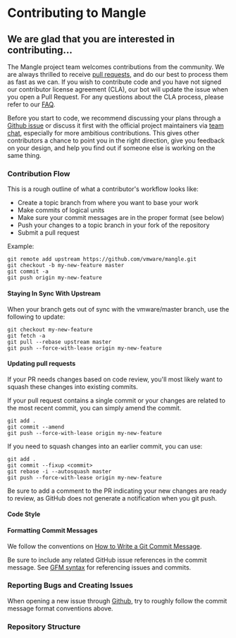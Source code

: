 # Contributing to Mangle

## We are glad that you are interested in contributing...

The Mangle project team welcomes contributions from the community. We are always thrilled to receive [pull requests](https://help.github.com/articles/creating-a-pull-request), and do our best to process them as fast as we can. If you wish to contribute code and you have not signed our contributor license agreement \(CLA\), our bot will update the issue when you open a Pull Request. For any questions about the CLA process, please refer to our [FAQ](https://cla.vmware.com/faq).

Before you start to code, we recommend discussing your plans through a [Github issue](https://github.com/vmware/mangle/issues) or discuss it first with the official project maintainers via [team chat](https://teams.microsoft.com/l/team/19%3aa0fe7cfcd9bc451b8a5b1fc60302cc8e%40thread.skype/conversations?groupId=34804802-7ffb-4f9a-8e7a-95b9c7ce305a&tenantId=b39138ca-3cee-4b4a-a4d6-cd83d9dd62f0), especially for more ambitious contributions. This gives other contributors a chance to point you in the right direction, give you feedback on your design, and help you find out if someone else is working on the same thing.

### Contribution Flow

This is a rough outline of what a contributor's workflow looks like:

* Create a topic branch from where you want to base your work
* Make commits of logical units
* Make sure your commit messages are in the proper format \(see below\)
* Push your changes to a topic branch in your fork of the repository
* Submit a pull request

Example:

```text
git remote add upstream https://github.com/vmware/mangle.git
git checkout -b my-new-feature master
git commit -a
git push origin my-new-feature
```

#### Staying In Sync With Upstream

When your branch gets out of sync with the vmware/master branch, use the following to update:

```text
git checkout my-new-feature
git fetch -a
git pull --rebase upstream master
git push --force-with-lease origin my-new-feature
```

#### Updating pull requests

If your PR needs changes based on code review, you'll most likely want to squash these changes into existing commits.

If your pull request contains a single commit or your changes are related to the most recent commit, you can simply amend the commit.

```text
git add .
git commit --amend
git push --force-with-lease origin my-new-feature
```

If you need to squash changes into an earlier commit, you can use:

```text
git add .
git commit --fixup <commit>
git rebase -i --autosquash master
git push --force-with-lease origin my-new-feature
```

Be sure to add a comment to the PR indicating your new changes are ready to review, as GitHub does not generate a notification when you git push.

#### Code Style

#### Formatting Commit Messages

We follow the conventions on [How to Write a Git Commit Message](http://chris.beams.io/posts/git-commit/).

Be sure to include any related GitHub issue references in the commit message. See [GFM syntax](https://guides.github.com/features/mastering-markdown/#GitHub-flavored-markdown) for referencing issues and commits.

### Reporting Bugs and Creating Issues

When opening a new issue through [Github](https://github.com/vmware/mangle/issues), try to roughly follow the commit message format conventions above.

### Repository Structure

